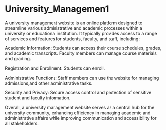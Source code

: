 # University_Managemen1
 A university management website is an online platform designed to streamline various administrative and academic processes within a university or educational institution. 
It typically provides access to a range of services and features for students, faculty, and staff, including:

Academic Information: Students can access their course schedules, grades, and academic transcripts. Faculty members can manage course materials and grading.

Registration and Enrollment: Students can enroll.

Administrative Functions: Staff members can use the website for managing admissions,and other administrative tasks.

Security and Privacy: Secure access control and protection of sensitive student and faculty information.

Overall, a university management website serves as a central hub for the university community, enhancing efficiency in managing academic and administrative affairs while improving communication and accessibility for all stakeholders.
